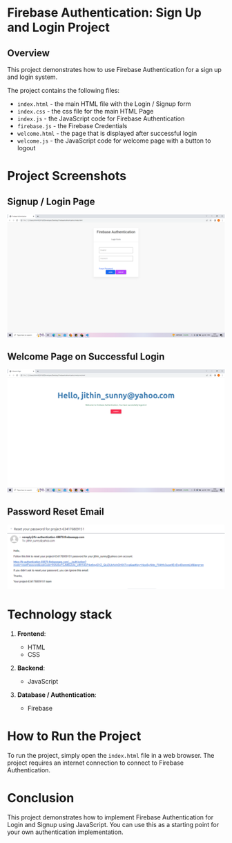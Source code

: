 # Firebase Authentication: Sign Up and Login Project

## Overview
This project demonstrates how to use Firebase Authentication for a sign up and login system.

The project contains the following files:

* `index.html` - the main HTML file with the Login / Signup form
* `index.css` - the css file for the main HTML Page
* `index.js` - the JavaScript code for Firebase Authentication
* `firebase.js` - the Firebase Credentials 
* `welcome.html` - the page that is displayed after successful login
* `welcome.js` - the JavaScript code for welcome page with a button to logout

# Project Screenshots

## Signup / Login Page
![Sign Up / Login Page](SignupPage.png)

## Welcome Page on Successful Login
![Welcome](WelcomePage.png)

## Password Reset Email
![Password Reset](PasswordReset.png)

# Technology stack

1. **Frontend**: 
	* HTML 
	* CSS 

2. **Backend**: 
	* JavaScript

3. **Database / Authentication**: 
	* Firebase

# How to Run the Project

To run the project, simply open the `index.html` file in a web browser. The project requires an internet connection to connect to Firebase Authentication.

# Conclusion

This project demonstrates how to implement Firebase Authentication for Login and Signup using JavaScript. You can use this as a starting point for your own authentication implementation.

